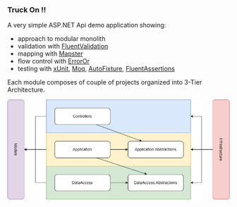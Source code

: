 ### Truck On !!

A very simple ASP.NET Api demo application showing:
- approach to modular monolith
- validation with [FluentValidation](https://github.com/FluentValidation/FluentValidation)
- mapping with [Mapster](https://github.com/MapsterMapper/Mapster)
- flow control with [ErrorOr](https://github.com/amantinband/error-or)
- testing with [xUnit](https://github.com/xunit/xunit), [Moq](https://github.com/devlooped/moq), [AutoFixture](https://github.com/AutoFixture/AutoFixture), [FluentAssertions](https://github.com/fluentassertions/fluentassertions)

Each module composes of couple of projects organized into 3-Tier Architecture.

![References between module's projects](ModuleInternalReferences.png?raw=true)
